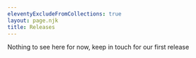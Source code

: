 ```yaml
---
eleventyExcludeFromCollections: true
layout: page.njk
title: Releases
---
```


Nothing to see here for now, keep in touch for our first release


